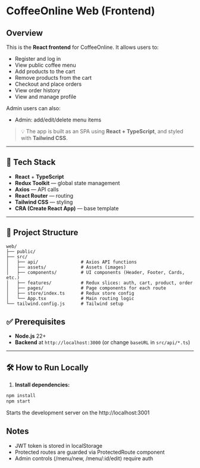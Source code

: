 # CoffeeOnline Web (Frontend)

## Overview

This is the **React frontend** for CoffeeOnline. It allows users to:

- Register and log in
- View public coffee menu
- Add products to the cart
- Remove products from the cart
- Checkout and place orders
- View order history
- View and manage profile

Admin users can also:

- Admin: add/edit/delete menu items

> 💡 The app is built as an SPA using **React + TypeScript**, and styled with **Tailwind CSS**.

---

## 🚀 Tech Stack

- **React** + **TypeScript**
- **Redux Toolkit** — global state management
- **Axios** — API calls
- **React Router** — routing
- **Tailwind CSS** — styling
- **CRA (Create React App)** — base template

---

## 📂 Project Structure
```aiignore
web/
├── public/
├── src/
│   ├── api/                # Axios API functions
│   ├── assets/             # Assets (images)
│   ├── components/         # UI components (Header, Footer, Cards, etc.)
│   ├── features/           # Redux slices: auth, cart, product, order
│   ├── pages/              # Page components for each route
│   ├── store/index.ts      # Redux store config
│   └── App.tsx             # Main routing logic
└── tailwind.config.js      # Tailwind setup

```

## ✅ Prerequisites

- **Node.js** 22+
- **Backend** at `http://localhost:3000` (or change `baseURL` in `src/api/*.ts`)
---

## 🛠️ How to Run Locally

1. **Install dependencies:**

```bash
npm install
npm start
```
Starts the development server on the http://localhost:3001

## Notes
- JWT token is stored in localStorage
- Protected routes are guarded via ProtectedRoute component
- Admin controls (/menu/new, /menu/:id/edit) require auth
